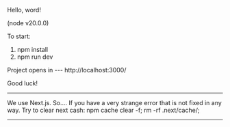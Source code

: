 Hello, word!

(node  v20.0.0)

To start:
1) npm install
2) npm run dev

Project opens in --- http://localhost:3000/

Good luck!

-------------------------
We use Next.js. So....
If you have a very strange error that is not fixed in any way.
Try to clear next cash:
npm cache clear -f; rm -rf .next/cache/;

-------------------------
